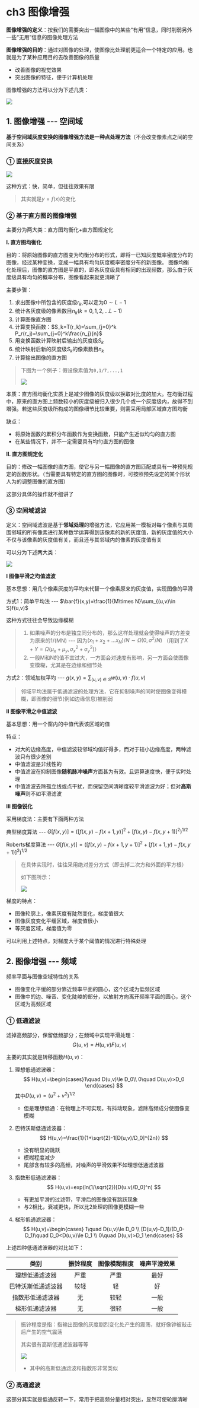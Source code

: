 # ch3 图像增强

**图像增强的定义**：按我们的需要突出一幅图像中的某些“有用”信息，同时削弱另外一些“无用”信息的图像处理方法

**图像增强的目的**：通过对图像的处理，使图像比处理前更适合一个特定的应用。也就是为了某种应用目的去改善图像的质量

- 改善图像的视觉效果
- 突出图像的特征，便于计算机处理


图像增强的方法可以分为下述几类：

![](png/3_1.png)

## 1. 图像增强 --- 空间域

**基于空间域灰度变换的图像增强方法是一种点处理方法**（不会改变像素点之间的空间关系）

### ① 直接灰度变换

![](png/3_2.png)

这种方式：快，简单，但往往效果有限

> 其实就是$y=f(x)$的变化

### ② 基于直方图的图像增强

主要分为两大类：直方图均衡化+直方图规定化

**I. 直方图均衡化**

目的：将原始图像的直方图变为均衡分布的形式，即将一已知灰度概率密度分布的图像，经过某种变换，变成一幅具有均匀灰度概率密度分布的新图像。  图像均衡化处理后，图像的直方图是平直的，即各灰度级具有相同的出现频数，那么由于灰度级具有均匀的概率分布，图像看起来就更清晰了

主要步骤：

1. 求出图像中所包含的灰度级$r_k$,可以定为$0\sim L-1$
2. 统计各灰度级的像素数目$n_k (k=0,1,2,…L-1)$
3. 计算图像直方图
4. 计算变换函数：$S_k=T(r_k)=\sum_{j=0}^k P_r(r_j)=\sum_{j=0}^k\frac{n_j}{n}$
5. 用变换函数计算映射后输出的灰度级$S_k$
6. 统计映射后新的灰度级$S_k$的像素数目$n_k$
7. 计算输出图像的直方图

> 下图为一个例子：假设像素值为`0,1/7,...,1`
>
> ![](png/3_5.png)

本质：直方图均衡化实质上是减少图像的灰度级以换取对比度的加大。在均衡过程中，原来的直方图上频数较小的灰度级被归入很少几个或一个灰度级内，故得不到增强。若这些灰度级所构成的图像细节比较重要，则需采用局部区域直方图均衡

缺点：

- 将原始函数的累积分布函数作为变换函数，只能产生近似均匀的直方图
- 在某些情况下，并不一定需要具有均匀直方图的图像


**II. 直方图规定化**

目的：修改一幅图像的直方图，使它与另一幅图像的直方图匹配或具有一种预先规定的函数形状。（当需要具有特定的直方图的图像时，可按照预先设定的某个形状人为的调整图像的直方图）

这部分具体的操作就不细讲了

### ③ 空间域滤波

定义：空间域滤波是基于**邻域处理**的增强方法，它应用某一模板对每个像素与其周围邻域的所有像素进行某种数学运算得到该像素的新的灰度值，新的灰度值的大小不仅与该像素的灰度值有关，而且还与其邻域内的像素的灰度值有关

可以分为下述两大类：

![](png/3_3.png)

**I 图像平滑之均值滤波**

基本思想：用几个像素灰度的平均来代替一个像素原来的灰度值，实现图像的平滑

方式1：简单平均法 --- $\bar{f}(x,y)=\frac{1}{M\times N}\sum_{(u,v)\in S}f(u,v)$

这种方式往往会导致边缘模糊

> 1. 如果噪声的分布是独立同分布的，那么这样处理就会使得噪声的方差变为原来的1/(MN) --- 因为$(x_1+x_2+...x_N)/N\sim \Omega(0, \sigma^2/N)$ （用到了$X+Y=\Omega(\mu_x+\mu_y, \sigma^2_x+\sigma^2_y)$）
> 2. 一般M和N的值不宜过大，一方面会对速度有影响，另一方面会使图像变模糊，尤其是在边缘和细节处

方式2：领域加权平均 --- $g(x, y) = \sum_{(u,v)\in S} w(u,v)\cdot f(u,v)$

> 邻域平均法属于低通滤波的处理方法，它在抑制噪声的同时使图像变得模糊，即图像的细节(例如边缘信息)被削弱

**II 图像平滑之中值滤波**

基本思想：用一个窗内的中值代表该区域的值

特点：

- 对大的边缘高度，中值滤波较邻域均值好得多，而对于较小边缘高度，两种滤波只有很少差别
- 中值滤波是非线性的
- 中值滤波在抑制图像**随机脉冲噪声**方面甚为有效。且运算速度快，便于实时处理
- 中值滤波去除孤立线或点干扰，而保留空间清晰度较平滑滤波为好；但对**高斯噪声**则不如平滑滤波

**III 图像锐化**

采用梯度法：主要有下面两种方法

典型梯度算法 --- $G[f(x,y)]=([f(x,y)-f(x+1,y)]^2+[f(x,y)-f(x, y+1)]^2)^{1/2}$

Roberts梯度算法 --- $G[f(x,y)]=([f(x,y)-f(x+1,y+1)]^2+[f(x+1,y)-f(x, y+1)]^2)^{1/2}$

> 在具体实现时，往往采用绝对差分方式（即去掉二次方和外面的平方根）
>
> 如下图所示：
>
> ![](png/3_6.png)

梯度的特点：

- 图像轮廓上，像素灰度有陡然变化，梯度值很大
- 图像灰度变化平缓区域，梯度值很小
- 等灰度区域，梯度值为零


可以利用上述特点，对梯度大于某个阈值的情况进行特殊处理

## 2. 图像增强 --- 频域

频率平面与图像空域特性的关系

- 图像变化平缓的部分靠近频率平面的圆心，这个区域为低频区域
- 图像中的边、噪音、变化陡峻的部分，以放射方向离开频率平面的圆心，这个区域为高频区域


### ① 低通滤波

滤掉高频部分，保留低频部分；在频域中实现平滑处理：
$$
G(u,v)=H(u,v)F(u,v)
$$

主要的其实就是转移函数$H(u,v)$：

1. 理想低通滤波器：
   $$
   H(u,v)=\begin{cases}1\quad D(u,v)\le D_0\\
   0\quad D(u,v)>D_0 \end{cases}
   $$
   其中$D(u,v)=(u^2+v^2)^{1/2}$

   - 但是理想低通：在物理上不可实现，有抖动现象，滤除高频成分使图像变模糊

2. 巴特沃斯低通滤波器：
   $$
   H(u,v)=\frac{1}{1+\sqrt{2}-1[D(u,v)/D_0]^{2n}}
   $$

   - 没有明显的跳跃
   - 模糊程度减少
   - 尾部含有较多的高频，对噪声的平滑效果不如理想低通滤波器

3. 指数形低通滤波器：
   $$
   H(u,v)=exp(ln(1/\sqrt{2})[D(u.v)/D_0]^n)
   $$

   - 有更加平滑的过滤带，平滑后的图像没有跳跃现象
   - 与2相比，衰减更快，所以比2处理的图像更模糊一些

4. 梯形低通滤波器：
   $$
   H(u,v)=\begin{cases} 1\quad D(u,v)\le D_0 \\ [D(u,v)-D_1]/(D_0-D_1)\quad D_0<D(u,v)\le D_1 \\
   0\quad D(u,v)>D_1 \end{cases}
   $$





上述四种低通滤波器的对比如下：

|    类别     | 振铃程度 | 图像模糊程度 | 噪声平滑效果 |
| :-------: | :--: | :----: | :----: |
|  理想低通滤波器  |  严重  |   严重   |   最好   |
| 巴特沃斯低通滤波器 |  较轻  |   轻    |   好    |
| 指数形低通滤波器  |  无   |   较轻   |   一般   |
|  梯形低通滤波器  |  无   |   很轻   |   一般   |

> 振铃程度是指：指输出图像的灰度剧烈变化处产生的震荡，就好像钟被敲击后产生的空气震荡
>
> 其实很有高斯低通滤波器等等
>
> ![](png/3_4.png)
>
> - 其中的高斯低通滤波和指数形非常类似

### ② 高通滤波

这部分其实就是低通反转一下，常用于把高频分量相对突出，显然可使轮廓清晰

